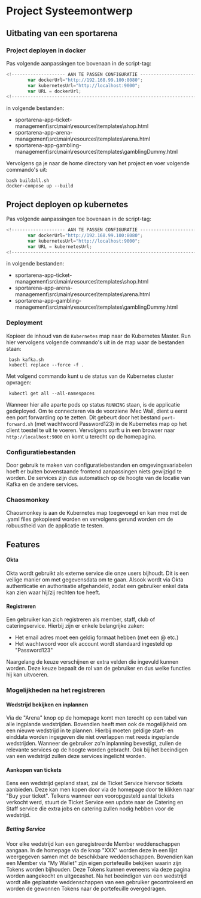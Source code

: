 # Project Systeemontwerp

## Uitbating van een sportarena

### Project deployen in docker

Pas volgende aanpassingen toe bovenaan in de script-tag:
```javascript
<!-------------------- AAN TE PASSEN CONFIGURATIE -------------------------->
		var dockerUrl="http://192.168.99.100:8080";
		var kubernetesUrl="http://localhost:9000";
		var URL = dockerUrl;
<!-------------------------------------------------------------------------->
```		

in volgende bestanden:

- sportarena-app-ticket-management\src\main\resources\templates\shop.html
- sportarena-app-arena-management\src\main\resources\templates\arena.html
- sportarena-app-gambling-management\src\main\resources\templates\gamblingDummy.html
 
 Vervolgens ga je naar de home directory van het project en voer volgende commando's uit:
```  
bash buildall.sh  
docker-compose up --build  
```  



##  Project deployen op kubernetes
Pas volgende aanpassingen toe bovenaan in de script-tag:
```javascript
<!-------------------- AAN TE PASSEN CONFIGURATIE -------------------------->
		var dockerUrl="http://192.168.99.100:8080";
		var kubernetesUrl="http://localhost:9000";
		var URL = kubernetesUrl;
<!-------------------------------------------------------------------------->
```		

in volgende bestanden:

- sportarena-app-ticket-management\src\main\resources\templates\shop.html
- sportarena-app-arena-management\src\main\resources\templates\arena.html
- sportarena-app-gambling-management\src\main\resources\templates\gamblingDummy.html

 ### Deployment
 Kopieer de inhoud van de `Kubernetes` map naar de Kubernetes Master. Run hier vervolgens volgende commando's uit in de map waar de bestanden staan:
 ````
  bash kafka.sh
  kubectl replace --force -f .
 ````
 Met volgend commando kunt u de status van de Kubernetes cluster opvragen:
 ````
  kubectl get all --all-namespaces
 ````
 Wanneer hier alle aparte pods op status `RUNNING` staan, is de applicatie gedeployed. Om te connecteren via de voorziene IMec Wall, dient u eerst een port forwarding op te zetten. Dit gebeurt door het bestand `port-forward.sh` (met wachtwoord Password123) in de Kubernetes map op het client toestel te uit te voeren. Vervolgens surft u in een browser naar `http://localhost:9000` en komt u terecht op de homepagina.

 ### Configuratiebestanden
 Door gebruik te maken van configuratiebestanden en omgevingsvariabelen hoeft er buiten bovenstaande frontend aanpassingen niets gewijzigd te worden. De services zijn dus automatisch op de hoogte van de locatie van Kafka en de andere services.
 
 ### Chaosmonkey
 Chaosmonkey is aan de Kubernetes map toegevoegd en kan mee met de .yaml files gekopieerd worden en vervolgens gerund worden om de robuustheid van de applicatie te testen.

## **Features**

 #### Okta
Okta wordt gebruikt als externe service die onze users bijhoudt. Dit is een veilige manier om met gegevensdata om te gaan. Alsook wordt via Okta authenticatie en authorisatie afgehandeld, zodat een gebruiker enkel data kan zien waar hij/zij rechten toe heeft.

 #### Registreren
Een gebruiker kan zich registreren als member, staff, club of cateringservice. 
Hierbij zijn er enkele belangrijke zaken:

- Het email adres moet een geldig formaat hebben (met een @ etc.)
- Het wachtwoord voor elk account wordt standaard ingesteld op "Password123"

Naargelang de keuze verschijnen er extra velden die ingevuld kunnen worden. Deze keuze bepaalt de rol van de gebruiker en dus welke functies hij kan uitvoeren.

### Mogelijkheden na het registreren
#### Wedstrijd bekijken en inplannen
Via de "Arena" knop op de homepage komt men terecht op een tabel van alle ingplande wedstrijden. Bovendien heeft men ook de mogelijkheid om een nieuwe wedstrijd in te plannen. Hierbij moeten geldige start- en einddata worden ingegeven die niet overlappen met reeds ingeplande wedstrijden. Wanneer de gebruiker zo'n inplanning bevestigt, zullen de relevante services op de hoogte worden gebracht. Ook bij het beeindigen van een wedstrijd zullen deze services ingelicht worden.

#### Aankopen van tickets
Eens een wedstrijd gepland staat, zal de Ticket Service hiervoor tickets aanbieden. Deze kan men kopen door via de homepage door te klikken naar "Buy your ticket".
Telkens wanneer een vooropgesteld aantal tickets verkocht werd, stuurt de Ticket Service een update naar de Catering en Staff service die extra jobs en catering zullen nodig hebben voor de wedstrijd. 

##### Betting Service
Voor elke wedstrijd kan een geregistreerde Member weddenschappen aangaan. In de homepage via de knop "XXX" worden deze in een lijst weergegeven samen met de beschikbare weddenschappen. Bovendien kan een Member via "My Wallet" zijn eigen portefeuille bekijken waarin zijn Tokens worden bijhouden. Deze Tokens kunnen eveneens via deze pagina worden aangekocht en uitgecashet. 
Na het beeindigen van een wedstrijd wordt alle geplaatste weddenschappen van een gebruiker gecontroleerd en worden de gewonnen Tokens naar de portefeuille overgedragen.


